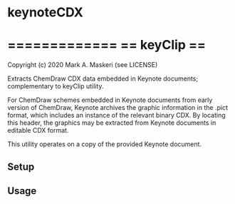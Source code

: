 # keynoteCDX

=============
== keyClip ==
=============

Copyright (c) 2020 Mark A. Maskeri (see LICENSE)

Extracts ChemDraw CDX data embedded in Keynote documents; complementary to keyClip utility.

For ChemDraw schemes embedded in Keynote documents from early version of ChemDraw, Keynote archives the graphic information in the .pict format, which includes an instance of the relevant binary CDX. By locating this header, the graphics may be extracted from Keynote documents in editable CDX format.

This utility operates on a copy of the provided Keynote document.


Setup
-----


Usage
-----
